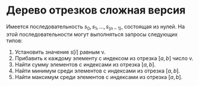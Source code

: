 # Дерево отрезков сложная версия

Имеется последовательность $s_0, s_1, ...,s_{(n−1)}$, состоящая из нулей. На этой последовательности могут выполняться запросы следующих типов:

1. Установить значение $s[i]$ равным v.
2. Прибавить к каждому элементу с индексом из отрезка $[a,b]$ число v.
3. Найти сумму элементов с индексами из отрезка $[a,b]$.
4. Найти минимум среди элементов с индексами из отрезка $[a,b]$.
5. Найти максимум среди элементов с индексами из отрезка $[a,b]$.
